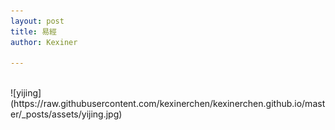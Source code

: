 ```yaml
---
layout: post
title: 易經
author: Kexiner

---
```


<br>
![yijing](https://raw.githubusercontent.com/kexinerchen/kexinerchen.github.io/master/_posts/assets/yijing.jpg)





